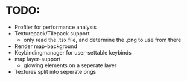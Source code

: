 # TODO:
  

- Profiler for performance analysis
- Texturepack/Tilepack support
  - only read the .tsx file, and determine the .png to use from there
- Render map-background
- Keybindingmanager for user-settable keybinds
- map layer-support
  - glowing elements on a seperate layer
- Textures split into seperate pngs